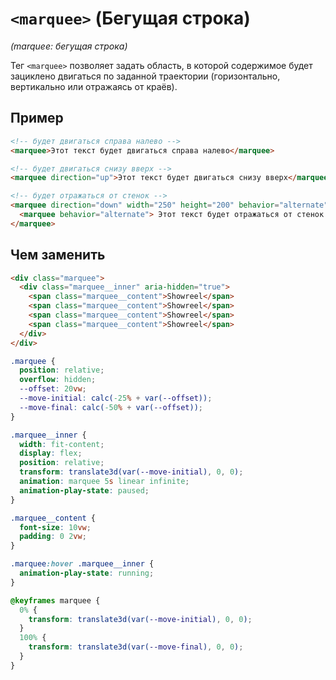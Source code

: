 # `<marquee>` (Бегущая строка)

_(marquee: бегущая строка)_

Тег `<marquee>` позволяет задать область, в которой содержимое будет зациклено двигаться по заданной траектории (горизонтально, вертикально или отражаясь от краёв).

## Пример

```html
<!-- будет двигаться справа налево -->
<marquee>Этот текст будет двигаться справа налево</marquee>

<!-- будет двигаться снизу вверх -->
<marquee direction="up">Этот текст будет двигаться снизу вверх</marquee>

<!-- будет отражаться от стенок -->
<marquee direction="down" width="250" height="200" behavior="alternate" style="border: solid">
  <marquee behavior="alternate"> Этот текст будет отражаться от стенок </marquee>
</marquee>
```

## Чем заменить

```html
<div class="marquee">
  <div class="marquee__inner" aria-hidden="true">
    <span class="marquee__content">Showreel</span>
    <span class="marquee__content">Showreel</span>
    <span class="marquee__content">Showreel</span>
    <span class="marquee__content">Showreel</span>
  </div>
</div>
```

```css
.marquee {
  position: relative;
  overflow: hidden;
  --offset: 20vw;
  --move-initial: calc(-25% + var(--offset));
  --move-final: calc(-50% + var(--offset));
}

.marquee__inner {
  width: fit-content;
  display: flex;
  position: relative;
  transform: translate3d(var(--move-initial), 0, 0);
  animation: marquee 5s linear infinite;
  animation-play-state: paused;
}

.marquee__content {
  font-size: 10vw;
  padding: 0 2vw;
}

.marquee:hover .marquee__inner {
  animation-play-state: running;
}

@keyframes marquee {
  0% {
    transform: translate3d(var(--move-initial), 0, 0);
  }
  100% {
    transform: translate3d(var(--move-final), 0, 0);
  }
}
```
